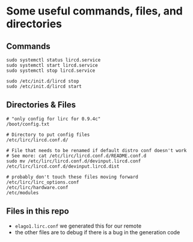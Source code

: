 # Some useful commands, files, and directories

## Commands

```
sudo systemctl status lircd.service
sudo systemctl start lircd.service
sudo systemctl stop lircd.service

sudo /etc/init.d/lircd stop
sudo /etc/init.d/lircd start
```

## Directories & Files

```
# "only config for lirc for 0.9.4c"
/boot/config.txt

# Directory to put config files
/etc/lirc/lircd.conf.d/

# File that needs to be renamed if default distro conf doesn't work
# See more: cat /etc/lirc/lircd.conf.d/README.conf.d
sudo mv /etc/lirc/lircd.conf.d/devinput.lircd.conf /etc/lirc/lircd.conf.d/devinput.lircd.dist

# probably don't touch these files moving forward
/etc/lirc/lirc_options.conf
/etc/lirc/hardware.conf
/etc/modules
```

## Files in this repo

- `elago1.lirc.conf` we generated this for our remote
- the other files are to debug if there is a bug in the generation code

